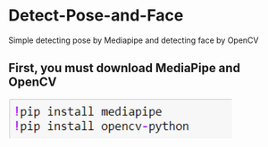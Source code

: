 # Detect-Pose-and-Face
Simple detecting pose by Mediapipe and detecting face by OpenCV
## First, you must download MediaPipe and OpenCV
<img src='demo1.png' width='400'>
